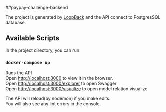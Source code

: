 ##paypay-challenge-backend

The project is generated by [LoopBack](http://loopback.io) and the API connect to PostgresSQL database.

## Available Scripts

In the project directory, you can run:

### `docker-compose up`

Runs the API<br>
Open [http://localhost:3000](http://localhost:3000) to view it in the browser.<br>
Open [http://localhost:3000/explorer](http://localhost:3000/explorer) to open Swagger<br>
Open [http://localhost:3000/visualize](http://localhost:3000/visualize) to open model relation visualize

The API will reload(by nodemon) if you make edits.<br>
You will also see any lint errors in the console.
